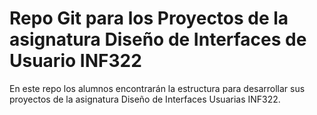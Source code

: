 # Repo Git para los Proyectos de la asignatura Diseño de Interfaces de Usuario INF322

En este repo los alumnos encontrarán la estructura para desarrollar sus proyectos de la asignatura Diseño de Interfaces Usuarias INF322. 